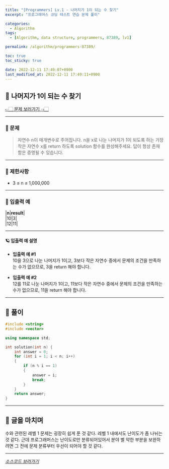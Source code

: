 ```yaml
---
title: "[Programmers] Lv.1 - 나머지가 1이 되는 수 찾기"
excerpt: "프로그래머스 코딩 테스트 연습 문제 풀이"

categories:
  - Algorithm
tags:
  - [Algorithm, data structure, programmers, 87389, lv1]

permalink: /algorithm/programmers-87389/

toc: true
toc_sticky: true

date: 2022-12-11 17:49:07+0900
last_modified_at: 2022-12-11 17:49:11+0900
---
```

 
## 👻 나머지가 1이 되는 수 찾기
[👉🏻 문제 보러가기 👈🏻](https://school.programmers.co.kr/learn/courses/30/lessons/87389?language=cpp)

***

### 🌱 문제
> 자연수 n이 매개변수로 주어집니다. n을 x로 나눈 나머지가 1이 되도록 하는 가장 작은 자연수 x를 return 하도록 solution 함수를 완성해주세요. 답이 항상 존재함은 증명될 수 있습니다.

***

### 🌱 제한사항
- 3 ≤ n ≤ 1,000,000

***

### 🌱 입출력 예

|**n**|**result**|   
|10|3|   
|12|11|   

***

#### 🪐 입출력 예 설명
- **입출력 예 #1**   
10을 3으로 나눈 나머지가 1이고, 3보다 작은 자연수 중에서 문제의 조건을 만족하는 수가 없으므로, 3을 return 해야 합니다.

- **입출력 예 #2**   
12를 11로 나눈 나머지가 1이고, 11보다 작은 자연수 중에서 문제의 조건을 만족하는 수가 없으므로, 11을 return 해야 합니다.

***

## 👻 풀이

```c++
#include <string>
#include <vector>

using namespace std;

int solution(int n) {
    int answer = 0;
    for (int i = 1; i < n; i++)
    {
        if (n % i == 1)
        {
            answer = i;
            break;
        }
    }
    return answer;
}
```

***

## 👻 글을 마치며
수와 관련된 레벨 1 문제는 굉장히 쉽게 푼 것 같다. 레벨 1 내에서도 난이도가 좀 나뉘는 것 같다. 근데 프로그래머스는 난이도로만 분류되어있어서 분야 별 약한 부분을 보완하려면 그 전에 문제 분류부터 우선이 되어야 할 것 같다.

***

_[소스코드 보러가기](https://github.com/choi-dan-di/algorithms/blob/main/Programmers/Lv1/87389.cpp)_